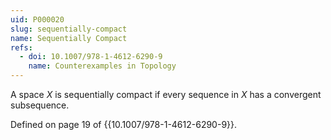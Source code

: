 ```yaml
---
uid: P000020
slug: sequentially-compact
name: Sequentially Compact
refs:
  - doi: 10.1007/978-1-4612-6290-9
    name: Counterexamples in Topology
---
```

A space $X$ is sequentially compact if every sequence in $X$ has a convergent subsequence.

Defined on page 19 of {{10.1007/978-1-4612-6290-9}}.
